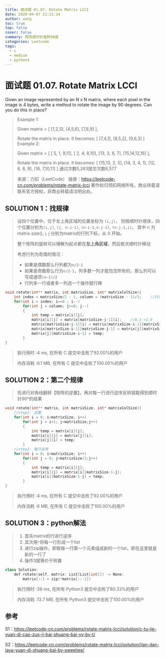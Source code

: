 ```yaml
---
title: 面试题 01.07. Rotate Matrix LCCI
date: 2020-04-07 11:21:14
author: wang
toc: true
top: false
cover: false
summary: 矩阵顺时针旋转90度
categories: Leetcode
tags:
  - c
  - medium
  - python3
---
```


# 面试题 01.07. Rotate Matrix LCCI

Given an image represented by an N x N matrix, where each pixel in the image is 4 bytes, write a method to rotate the image by 90 degrees. Can you do this in place?




> Example 1:
>
> Given matrix = 
> [
>   [1,2,3],
>   [4,5,6],
>   [7,8,9]
> ],
>
> Rotate the matrix in place. It becomes:
> [
>   [7,4,1],
>   [8,5,2],
>   [9,6,3]
> ]
> Example 2:
>
> Given matrix =
> [
>   [ 5, 1, 9,11],
>   [ 2, 4, 8,10],
>   [13, 3, 6, 7],
>   [15,14,12,16]
> ], 
>
> Rotate the matrix in place. It becomes:
> [
>   [15,13, 2, 5],
>   [14, 3, 4, 1],
>   [12, 6, 8, 9],
>   [16, 7,10,11]
> ]
> 通过次数5,263提交次数6,577
>
> 来源：力扣（LeetCode）
> 链接：https://leetcode-cn.com/problems/rotate-matrix-lcci
> 著作权归领扣网络所有。商业转载请联系官方授权，非商业转载请注明出处。



## SOLUTION 1：找规律

> 设四个位置中，位于左上角区域的位置坐标为 `(i,j)`，
> 则按顺时针顺序，四个位置分别为`(i,j)`, `(j, n-i-1)`, `(n-i-1,n-j-1)`, `(n-j-1,i)`。
> 其中 n 为 matrix.size(), i, j 分别为matrix的行列下标，从 0 开始。
>
> 整个矩阵的旋转可以理解为起点都在**左上角区域**，然后依次顺时针移动
>
> 考虑行列为奇偶的情况：
>
> * 如果是偶数那么行列都为`n/2-1`
> * 如果是奇数那么行为`n/2-1`，列多数一列才能包含所有的，那么列可以写成通项`(n-1)/2`
> * 行列多一行或者多一列选一个操作就行辣

```c++
void rotate(int** matrix, int matrixSize, int* matrixColSize){
    int index = matrixSize/2 - 1, column = (matrixSize - 1)/2;    //行或者列多一个就行
    for(int i = index; i>=0 ; i--)
        for(int j = column; j>=0; j--)
        {
            int temp = matrix[i][j];
            matrix[i][j] = matrix[matrixSize-j-1][i];    //0,1->2,0
            matrix[matrixSize-j-1][i] = matrix[matrixSize-i-1][matrixSize-j-1];
            matrix[matrixSize-i-1][matrixSize-j-1] = matrix[j][matrixSize-i-1] ;
            matrix[j][matrixSize-i-1] = temp;
        }
}
```

> 执行用时 :4 ms, 在所有 C 提交中击败了92.00%的用户
>
> 内存消耗 :6.1 MB, 在所有 C 提交中击败了100.00%的用户

## SOLUTION 2：第二个规律

> 先进行对角线翻转【矩阵的逆置】，再对每一行进行逆序反转就能得到顺时针90°的结果

```c++
void rotate(int** matrix, int matrixSize, int* matrixColSize){
    //step1: 逆置
    for(int i = 0; i<matrixSize; i++)
        for(int j = i+1; j<matrixSize;j++)
        {
            int temp = matrix[i][j];
            matrix[i][j] = matrix[j][i];
            matrix[j][i] = temp;
        }
    //step2: 每行逆序
    for(int i = 0; i<matrixSize; i++)
        for(int j = 0; j<matrixSize/2;j++)
        {
            int temp = matrix[i][j];
            matrix[i][j] = matrix[i][matrixSize-1-j];
            matrix[i][matrixSize-1-j] = temp;
        }
}
```

> 执行用时 :4 ms, 在所有 C 提交中击败了92.00%的用户
>
> 内存消耗 :6 MB, 在所有 C 提交中击败了100.00%的用户

## SOLUTION 3：python解法

> 1. 首先matrix的行进行逆序
> 2. 其次用`*`将每一行形成一个list
> 3. 进行zip操作，即取每一行第一个元素组成新的一个list，即在这里就是新的一行了
> 4. 操作3就等价于转置

```c++
class Solution:
    def rotate(self, matrix: List[List[int]]) -> None:
        matrix[::] = zip(*matrix[::-1])
```

> 执行用时 :36 ms, 在所有 Python3 提交中击败了80.33%的用户
>
> 内存消耗 :13.7 MB, 在所有 Python3 提交中击败了100.00%的用户

## 

## 参考

S1：https://leetcode-cn.com/problems/rotate-matrix-lcci/solution/c-tu-jie-yuan-di-cao-zuo-ji-bai-shuang-bai-vv-by-t/

S2：https://leetcode-cn.com/problems/rotate-matrix-lcci/solution/jian-dan-java-yuan-di-shuang-bai-by-sweetiee/